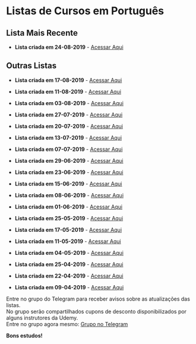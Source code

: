 # Listas de Cursos em Português

## Lista Mais Recente

  - **Lista criada em 24-08-2019** - [Acessar Aqui](https://github.com/ProgramacaoPratica/CursosUdemy/blob/master/Cursos%20em%20Portugu%C3%AAs/20%20-%20Lista%20-%2024-08-2019.md)
  
## Outras Listas

  - **Lista criada em 17-08-2019** - [Acessar Aqui](https://github.com/ProgramacaoPratica/CursosUdemy/blob/master/Cursos%20em%20Portugu%C3%AAs/19%20-%20Lista%20-%2017-08-2019.md)

  - **Lista criada em 11-08-2019** - [Acessar Aqui](https://github.com/ProgramacaoPratica/CursosUdemy/blob/master/Cursos%20em%20Portugu%C3%AAs/18%20-%20Lista%20-%2011-08-2019.md)
  
  - **Lista criada em 03-08-2019** - [Acessar Aqui](https://github.com/ProgramacaoPratica/CursosUdemy/blob/master/Cursos%20em%20Portugu%C3%AAs/17%20-%20Lista%20-%2003-08-2019.md)

  - **Lista criada em 27-07-2019** - [Acessar Aqui](https://github.com/ProgramacaoPratica/CursosUdemy/blob/master/Cursos%20em%20Portugu%C3%AAs/16%20-%20Lista%20-%2027-07-2019.md)

  - **Lista criada em 20-07-2019** - [Acessar Aqui](https://github.com/ProgramacaoPratica/CursosUdemy/blob/master/Cursos%20em%20Portugu%C3%AAs/15%20-%20Lista%20-%2020-07-2019.md)

  - **Lista criada em 13-07-2019** - [Acessar Aqui](https://github.com/ProgramacaoPratica/CursosUdemy/blob/master/Cursos%20em%20Portugu%C3%AAs/14%20-%20Lista%20-%2013-07-2019.md)

  - **Lista criada em 07-07-2019** - [Acessar Aqui](https://github.com/ProgramacaoPratica/CursosUdemy/blob/master/Cursos%20em%20Portugu%C3%AAs/13%20-%20Lista%20-%2007-07-2019.md)
  
  - **Lista criada em 29-06-2019** - [Acessar Aqui](https://github.com/ProgramacaoPratica/CursosUdemy/blob/master/Cursos%20em%20Portugu%C3%AAs/12%20-%20Lista%20-%2029-06-2019.md)
  
  - **Lista criada em 23-06-2019** - [Acessar Aqui](https://github.com/ProgramacaoPratica/CursosUdemy/blob/master/Cursos%20em%20Portugu%C3%AAs/11%20-%20Lista%20-%2023-06-2019.md)
  
  - **Lista criada em 15-06-2019** - [Acessar Aqui](https://github.com/ProgramacaoPratica/CursosUdemy/blob/master/Cursos%20em%20Portugu%C3%AAs/10%20-%20Lista%20-%2015-06-2019.md)
  
  - **Lista criada em 08-06-2019** - [Acessar Aqui](https://github.com/ProgramacaoPratica/CursosUdemy/blob/master/Cursos%20em%20Portugu%C3%AAs/09%20-%20Lista%20-%2008-06-2019.md)
  
  - **Lista criada em 01-06-2019** - [Acessar Aqui](https://github.com/ProgramacaoPratica/CursosUdemy/blob/master/Cursos%20em%20Portugu%C3%AAs/08%20-%20Lista%20-%2001-06-2019.md)
  
  - **Lista criada em 25-05-2019** - [Acessar Aqui](https://github.com/ProgramacaoPratica/CursosUdemy/blob/master/Cursos%20em%20Portugu%C3%AAs/07%20-%20Lista%20-%2025-05-2019.md)
  
  - **Lista criada em 17-05-2019** - [Acessar Aqui](https://github.com/ProgramacaoPratica/CursosUdemy/blob/master/Cursos%20em%20Portugu%C3%AAs/06%20-%20Lista%20-%2017-05-2019.md)
  
  - **Lista criada em 11-05-2019** - [Acessar Aqui](https://github.com/ProgramacaoPratica/CursosUdemy/blob/master/Cursos%20em%20Portugu%C3%AAs/05%20-%20Lista%20-%2011-05-2019.md)
  
  - **Lista criada em 04-05-2019** - [Acessar Aqui](https://github.com/ProgramacaoPratica/CursosUdemy/blob/master/Cursos%20em%20Portugu%C3%AAs/04%20-%20Lista%20-%2004-05-2019.md)
  
  - **Lista criada em 25-04-2019** - [Acessar Aqui](https://github.com/ProgramacaoPratica/CursosUdemy/blob/master/Cursos%20em%20Portugu%C3%AAs/03%20-%20Lista%20-%2025-04-2019.md)
  
  - **Lista criada em 22-04-2019** - [Acessar Aqui](https://github.com/ProgramacaoPratica/CursosUdemy/blob/master/Cursos%20em%20Portugu%C3%AAs/02%20-%20Lista%20-%2022-04-2019.md)
  
  - **Lista criada em 09-04-2019** - [Acessar Aqui](https://github.com/ProgramacaoPratica/CursosUdemy/blob/master/Cursos%20em%20Portugu%C3%AAs/01%20-%20Lista%20-%2009-04-2019.md)
  
Entre no grupo do Telegram para receber avisos sobre as atualizações das listas.  
No grupo serão compartilhados cupons de desconto disponibilizados por alguns instrutores da Udemy.  
Entre no grupo agora mesmo: [Grupo no Telegram](http://bit.ly/2UvKbVX)

**Bons estudos!**
